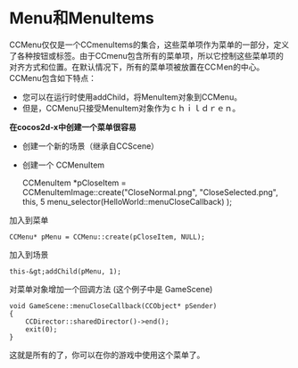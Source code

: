 # Menu和MenuItems #

CCMenu仅仅是一个CCmenuItems的集合，这些菜单项作为菜单的一部分，定义了各种按钮或标签。由于CCmenu包含所有的菜单项，所以它控制这些菜单项的对齐方式和位置。在默认情况下，所有的菜单项被放置在CCＭen的中心。 CCMenu包含如下特点：
- 您可以在运行时使用addChild，将MenuItem对象到CCMenu。
- 但是，CCMenu只接受MenuItem对象作为ｃｈｉｌｄｒｅｎ。

 

**在cocos2d-x中创建一个菜单很容易**
- 创建一个新的场景（继承自CCScene）
- 创建一个 CCMenuItem


	CCMenuItem *pCloseItem = CCMenuItemImage::create("CloseNormal.png", 
                                      "CloseSelected.png", this, 5                                   menu_selector(HelloWorld::menuCloseCallback) );


加入到菜单

	CCMenu* pMenu = CCMenu::create(pCloseItem, NULL);


加入到场景

	this-&gt;addChild(pMenu, 1);


对菜单对象增加一个回调方法 (这个例子中是 GameScene)

	void GameScene::menuCloseCallback(CCObject* pSender)
	{
        CCDirector::sharedDirector()->end();
        exit(0);
	}


这就是所有的了，你可以在你的游戏中使用这个菜单了。
